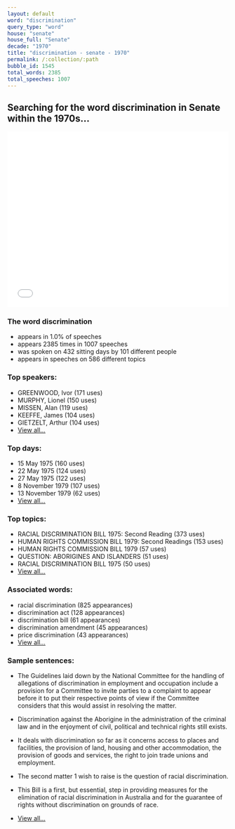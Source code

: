 ```yaml
---
layout: default
word: "discrimination"
query_type: "word"
house: "senate"
house_full: "Senate"
decade: "1970"
title: "discrimination - senate - 1970"
permalink: /:collection/:path
bubble_id: 1545
total_words: 2385
total_speeches: 1007
---
```



## Searching for the word **discrimination** in Senate within the 1970s...

<iframe width="100%" height="400" frameborder="0" scrolling="no" src="//plot.ly/~wragge/1545.embed"></iframe>

### The word **discrimination**

* appears in 1.0% of speeches
* appears 2385 times in 1007 speeches
* was spoken on 432 sitting days by 101 different people
* appears in speeches on 586 different topics

### Top speakers:

* GREENWOOD, Ivor (171 uses)
* MURPHY, Lionel (150 uses)
* MISSEN, Alan (119 uses)
* KEEFFE, James (104 uses)
* GIETZELT, Arthur (104 uses)
* [View all...](speakers/)


### Top days:

* 15 May 1975 (160 uses)
* 22 May 1975 (124 uses)
* 27 May 1975 (122 uses)
* 8 November 1979 (107 uses)
* 13 November 1979 (62 uses)
* [View all...](days/)


### Top topics:

* RACIAL DISCRIMINATION BILL 1975: Second Reading (373 uses)
* HUMAN RIGHTS COMMISSION BILL 1979: Second Readings (153 uses)
* HUMAN RIGHTS COMMISSION BILL 1979 (57 uses)
* QUESTION: ABORIGINES AND ISLANDERS (51 uses)
* RACIAL DISCRIMINATION BILL 1975 (50 uses)
* [View all...](topics/)


### Associated words:

* racial discrimination (825 appearances)
* discrimination act (128 appearances)
* discrimination bill (61 appearances)
* discrimination amendment (45 appearances)
* price discrimination (43 appearances)
* [View all...](collocations/)


### Sample sentences:

* The Guidelines laid down by the National Committee for the handling of allegations of <span class="highlight">discrimination</span> in employment and occupation include a provision for a Committee to invite parties to a complaint to appear before it to put their respective points of view if the Committee considers that this would assist in resolving the matter.

* <span class="highlight">Discrimination</span> against the Aborigine in the administration of the criminal law and in the enjoyment of civil, political and technical rights still exists.

* It deals with <span class="highlight">discrimination</span> so far as it concerns access to places and facilities, the provision of land, housing and other accommodation, the provision of goods and services, the right to join trade unions and employment.

* The second matter 1 wish to raise is the question of racial <span class="highlight">discrimination</span>.

* This Bill is a first, but essential, step in providing measures for the elimination of racial <span class="highlight">discrimination</span> in Australia and for the guarantee of rights without <span class="highlight">discrimination</span> on grounds of race.

* [View all...](contexts/)
